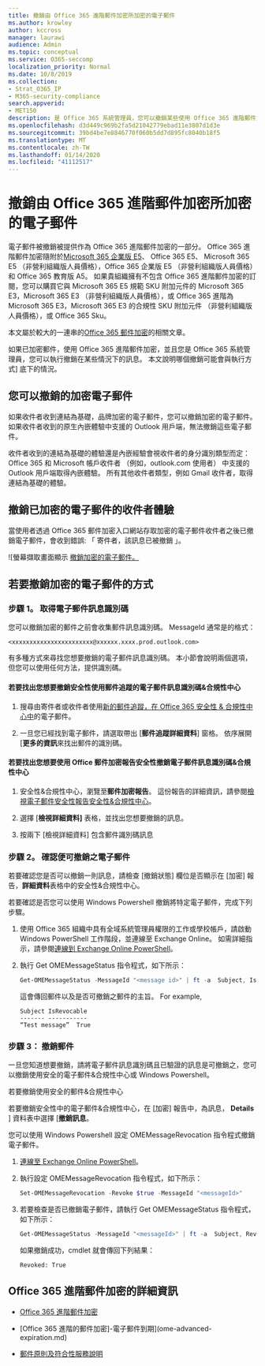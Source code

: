 ```yaml
---
title: 撤銷由 Office 365 進階郵件加密所加密的電子郵件
ms.author: krowley
author: kccross
manager: laurawi
audience: Admin
ms.topic: conceptual
ms.service: O365-seccomp
localization_priority: Normal
ms.date: 10/8/2019
ms.collection:
- Strat_O365_IP
- M365-security-compliance
search.appverid:
- MET150
description: 是 Office 365 系統管理員，您可以撤銷某些使用 Office 365 進階郵件加密所加密的電子郵件。
ms.openlocfilehash: d3d449c969b2fa5d21042779ebad11e3807d1d3e
ms.sourcegitcommit: 39bd4be7e8846770f060b5dd7d895fc8040b18f5
ms.translationtype: MT
ms.contentlocale: zh-TW
ms.lasthandoff: 01/14/2020
ms.locfileid: "41112517"
---
```

# <a name="revoke-email-encrypted-by-office-365-advanced-message-encryption"></a>撤銷由 Office 365 進階郵件加密所加密的電子郵件

電子郵件被撤銷被提供作為 Office 365 進階郵件加密的一部分。 Office 365 進階郵件加密隨附於[Microsoft 365 企業版 E5](https://www.microsoft.com/microsoft-365/enterprise/home)、 Office 365 E5、 Microsoft 365 E5 （非營利組織版人員價格），Office 365 企業版 E5 （非營利組織版人員價格） 和 Office 365 教育版 A5。 如果貴組織擁有不包含 Office 365 進階郵件加密的訂閱，您可以購買它與 Microsoft 365 E5 規範 SKU 附加元件的 Microsoft 365 E3，Microsoft 365 E3 （非營利組織版人員價格），或 Office 365 進階為 Microsoft 365 E3，Microsoft 365 E3 的合規性 SKU 附加元件 （非營利組織版人員價格），或 Office 365 Sku。

本文屬於較大的一連串的[Office 365 郵件加密](ome.md)的相關文章。

如果已加密郵件，使用 Office 365 進階郵件加密，並且您是 Office 365 系統管理員，您可以執行撤銷在某些情況下的訊息。 本文說明哪個撤銷可能會與執行方式] 底下的情況。
  
## <a name="encrypted-emails-that-you-can-revoke"></a>您可以撤銷的加密電子郵件

如果收件者收到連結為基礎，品牌加密的電子郵件，您可以撤銷加密的電子郵件。 如果收件者收到的原生內嵌體驗中支援的 Outlook 用戶端，無法撤銷這些電子郵件。

收件者收到的連結為基礎的體驗還是內嵌經驗會視收件者的身分識別類型而定： Office 365 和 Microsoft 帳戶收件者 （例如，outlook.com 使用者） 中支援的 Outlook 用戶端取得內嵌體驗。 所有其他收件者類型，例如 Gmail 收件者，取得連結為基礎的體驗。

## <a name="recipient-experience-for-revoked-encrypted-emails"></a>撤銷已加密的電子郵件的收件者體驗

當使用者透過 Office 365 郵件加密入口網站存取加密的電子郵件收件者之後已撤銷電子郵件，會收到錯誤: 「 寄件者，該訊息已被撤銷 」。

![螢幕擷取畫面顯示 [撤銷加密的電子郵件。](media/revoked-encrypted-email.png)

## <a name="how-to-revoke-an-encrypted-email"></a>若要撤銷加密的電子郵件的方式

### <a name="step-1-obtain-the-message-id-of-the-email"></a>步驟 1。 取得電子郵件訊息識別碼

您可以撤銷加密的郵件之前會收集郵件訊息識別碼。 MessageId 通常是的格式：

`<xxxxxxxxxxxxxxxxxxxxxxx@xxxxxx.xxxx.prod.outlook.com>`  

有多種方式來尋找您想要撤銷的電子郵件訊息識別碼。 本小節會說明兩個選項，但您可以使用任何方法，提供識別碼。

#### <a name="to-identify-the-message-id-of-the-email-you-want-to-revoke-by-using-message-trace-in-the-security-amp-compliance-center"></a>若要找出您想要撤銷安全性使用郵件追蹤的電子郵件訊息識別碼&amp;合規性中心

1. 搜尋由寄件者或收件者使用[新的郵件追蹤，在 Office 365 安全性 & 合規性中心中](https://blogs.technet.microsoft.com/exchange/2018/05/02/new-message-trace-in-office-365-security-compliance-center/)的電子郵件。

2. 一旦您已經找到電子郵件，請選取帶出 [**郵件追蹤詳細資料**] 窗格。 依序展開 [**更多的資訊**來找出郵件的識別碼。

#### <a name="to-identify-the-message-id-of-the-email-you-want-to-revoke-by-using-office-message-encryption-reports-in-the-security-amp-compliance-center"></a>若要找出您想要使用 Office 郵件加密報告安全性撤銷電子郵件訊息識別碼&amp;合規性中心

1. 安全性&amp;合規性中心，瀏覽至**郵件加密報告**。 這份報告的詳細資訊，請參閱[檢視電子郵件安全性報告安全性&amp;合規性中心](../security/office-365-security/view-email-security-reports.md)。

2. 選擇 [**檢視詳細資料]** 表格，並找出您想要撤銷的訊息。

3. 按兩下 [檢視詳細資料] 包含郵件識別碼訊息

### <a name="step-2-verify-that-the-mail-is-revocable"></a>步驟 2。 確認便可撤銷之電子郵件

若要確認您是否可以撤銷一則訊息，請檢查 [撤銷狀態] 欄位是否顯示在 [加密] 報告，**詳細資料**表格中的安全性&amp;合規性中心。

若要確認是否您可以使用 Windows Powershell 撤銷將特定電子郵件，完成下列步驟。

1. 使用 Office 365 組織中具有全域系統管理員權限的工作或學校帳戶，請啟動 Windows PowerShell 工作階段，並連線至 Exchange Online。 如需詳細指示，請參閱[連線到 Exchange Online PowerShell](https://aka.ms/exopowershell)。

2. 執行 Get OMEMessageStatus 指令程式，如下所示：

     ```powershell
     Get-OMEMessageStatus -MessageId "<message id>" | ft -a  Subject, IsRevocable
     ```

   這會傳回郵件以及是否可撤銷之郵件的主旨。 For example,

     ```text
     Subject IsRevocable
     ------- -----------
     “Test message”  True
     ```

### <a name="step-3-revoke-the-mail"></a>步驟 3： 撤銷郵件

一旦您知道想要撤銷，請將電子郵件訊息識別碼且已驗證的訊息是可撤銷之，您可以撤銷使用安全的電子郵件&amp;合規性中心或 Windows Powershell。

若要撤銷使用安全的郵件&amp;合規性中心

若要撤銷安全性中的電子郵件&amp;合規性中心，在 [加密] 報告中，為訊息， **Details** ] 資料表中選擇 [**撤銷訊息**。

您可以使用 Windows Powershell 設定 OMEMessageRevocation 指令程式撤銷電子郵件。

1. [連線至 Exchange Online PowerShell](https://aka.ms/exopowershell)。

2. 執行設定 OMEMessageRevocation 指令程式，如下所示：

    ```powershell
    Set-OMEMessageRevocation -Revoke $true -MessageId "<messageId>"
    ```

3. 若要檢查是否已撤銷電子郵件，請執行 Get OMEMessageStatus 指令程式，如下所示：

    ```powershell
    Get-OMEMessageStatus -MessageId "<messageId>" | ft -a  Subject, Revoked
    ```

    如果撤銷成功，cmdlet 就會傳回下列結果：  

     ```text
     Revoked: True
     ```

## <a name="more-information-about-office-365-advanced-message-encryption"></a>Office 365 進階郵件加密的詳細資訊

- [Office 365 進階郵件加密](ome-advanced-message-encryption.md)

- [Office 365 進階的郵件加密]-電子郵件到期](ome-advanced-expiration.md)

- [郵件原則及符合性服務說明](https://docs.microsoft.com/office365/servicedescriptions/exchange-online-service-description/message-policy-and-compliance)

